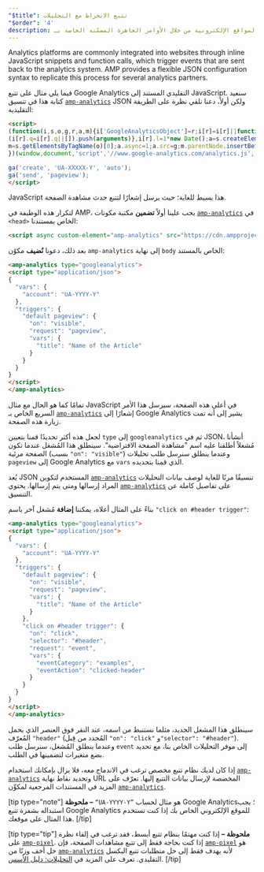 ```yaml
---
"$title": تتبع الانخراط مع التحليلات
"$order": '4'
description: عادةً ما يتم دمج منصات التحليلات في المواقع الإلكترونية من خلال الأوامر الجاهزة المضمّنة الخاصة بـ JavaScript، واستدعاءات الوظائف، التي تؤدي إلى أحداث يتم إرسالها مرة أخرى إلى نظام التحليلات.
---
```


Analytics platforms are commonly integrated into websites through inline JavaScript snippets and function calls, which trigger events that are sent back to the analytics system. AMP provides a flexible JSON configuration syntax to replicate this process for several analytics partners.

فيما يلي مثال على تتبع Google Analytics التقليدي المستند إلى JavaScript. سنعيد كتابة هذا في تنسيق [`amp-analytics`](../../../../documentation/components/reference/amp-analytics.md) JSON ولكن أولاً، دعنا نلقي نظرة على الطريقة التقليدية:

```html
<script>
(function(i,s,o,g,r,a,m){i['GoogleAnalyticsObject']=r;i[r]=i[r]||function(){
(i[r].q=i[r].q||[]).push(arguments)},i[r].l=1*new Date();a=s.createElement(o),
m=s.getElementsByTagName(o)[0];a.async=1;a.src=g;m.parentNode.insertBefore(a,m)
})(window,document,'script','//www.google-analytics.com/analytics.js','ga');

ga('create', 'UA-XXXXX-Y', 'auto');
ga('send', 'pageview');
</script>
```

JavaScript هذا بسيط للغاية؛ حيث يرسل إشعارًا لتتبع حدث مشاهدة الصفحة.

لتكرار هذه الوظيفة في AMP، يجب علينا أولاً **تضمين** مكتبة مكونات [`amp-analytics`](../../../../documentation/components/reference/amp-analytics.md) في `<head>` الخاص بمستندنا:

```html
<script async custom-element="amp-analytics" src="https://cdn.ampproject.org/v0/amp-analytics-0.1.js"></script>
```

بعد ذلك، دعونا **نُضيف** مكوّن <a><code data-md-type="codespan">amp-analytics</code></a>  إلى نهاية <code>body</code> الخاص بالمستند:

```html
<amp-analytics type="googleanalytics">
<script type="application/json">
{
  "vars": {
    "account": "UA-YYYY-Y"
  },
  "triggers": {
    "default pageview": {
      "on": "visible",
      "request": "pageview",
      "vars": {
        "title": "Name of the Article"
      }
    }
  }
}
</script>
</amp-analytics>
```

تمامًا كما هو الحال مع مثال JavaScript في أعلى هذه الصفحة، سيرسل هذا الأمر السريع الخاص بـ [`amp-analytics`](../../../../documentation/components/reference/amp-analytics.md) إشعارًا إلى Google Analytics يشير إلى أنه تمت زيارة هذه الصفحة.

لجعل هذه أكثر تحديدًا قمنا بتعيين `type` إلى `googleanalytics` ثم في JSON، أنشأنا مُشغلاً أطلقنا عليه اسم "مشاهدة الصفحة الافتراضية".  سينطلق هذا المُشغل عندما تكون الصفحة مرئية (بسبب `"on": "visible"`) وعندما ينطلق سنرسل طلب تحليلات `pageview` إلى Google Analytics مع `vars` الذي قمنا بتحديده.

يُعد JSON المستخدم لتكوين [`amp-analytics`](../../../../documentation/components/reference/amp-analytics.md) تنسيقًا مرنًا للغاية لوصف بيانات التحليلات المراد إرسالها ومتى يتم إرسالها. يحتوي [`amp-analytics`](../../../../documentation/components/reference/amp-analytics.md) على تفاصيل كاملة عن التنسيق.

بناءً على المثال أعلاه، يمكننا **إضافة** مُشغل آخر باسم `"click on #header trigger"`:

```html
<amp-analytics type="googleanalytics">
<script type="application/json">
{
  "vars": {
    "account": "UA-YYYY-Y"
  },
  "triggers": {
    "default pageview": {
      "on": "visible",
      "request": "pageview",
      "vars": {
        "title": "Name of the Article"
      }
    },
    "click on #header trigger": {
      "on": "click",
      "selector": "#header",
      "request": "event",
      "vars": {
        "eventCategory": "examples",
        "eventAction": "clicked-header"
      }
    }
  }
}
</script>
</amp-analytics>
```

سينطلق هذا المشغل الجديد، مثلما نستنبط من اسمه، عند النقر فوق العنصر الذي يحمل المُعرّف `"header"` (المُحدد من قِبل `"on": "click"` و`"selector": "#header"`). وعندما ينطلق المُشغل، سنرسل طلب `event` إلى موفر التحليلات الخاص بنا، مع تحديد بضع متغيرات لتضمينها في الطلب.

إذا كان لديك نظام تتبع مخصص ترغب في الاندماج معه، فلا يزال بإمكانك استخدام [`amp-analytics`](../../../../documentation/components/reference/amp-analytics.md) وتحديد نقاط نهاية URL المخصصة لإرسال بيانات التتبع إليها. تعرّف على المزيد في المستندات المرجعية لمكوِّن [`amp-analytics`](../../../../documentation/components/reference/amp-analytics.md).

[tip type="note"] **ملحوظة –**  `“UA-YYYY-Y”` هو مثال لحساب Google Analytics؛ يجب استبداله بشفرة تتبع Google Analytics للموقع الإلكتروني الخاص بك إذا كنت تستخدم هذا المثال على موقعك. [/tip]

[tip type="tip"] **ملحوظة –** إذا كنت مهتمًا بنظام تتبع أبسط، فقد ترغب في إلقاء نظرة على [`amp-pixel`](../../../../documentation/components/reference/amp-pixel.md). إذا كنت بحاجة فقط إلى تتبع مشاهدات الصفحة، فإن [`amp-pixel`](../../../../documentation/components/reference/amp-pixel.md) هو حل أخف وزنًا من [`amp-analytics`](../../../../documentation/components/reference/amp-analytics.md) لأنه يهدف فقط إلى حل متطلبات تتبع البكسل التقليدي. تعرف على المزيد في [التحليلات: دليل الأسس](../../../../documentation/guides-and-tutorials/optimize-measure/configure-analytics/analytics_basics.md). [/tip]
